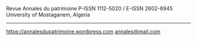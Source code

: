 Revue Annales du patrimoine
P-ISSN 1112-5020 / E-ISSN 2602-6945
University of Mostaganem, Algeria
***
https://annalesdupatrimoine.wordpress.com
annales@mail.com
